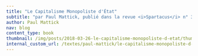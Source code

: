 ```yaml
---
title: "Le Capitalisme Monopoliste d'État"
subtitle: "par Paul Mattick, publié dans la revue <i>Spartacus</i> n° 3, 1976."
author: Paul Mattick
nav: blog
content_type: book
thumbnail: /img/posts/2018-03-26-le-capitalisme-monopoliste-d-etat/thumbnail.jpg
internal_custom_url: /textes/paul-mattick/le-capitalisme-monopoliste-d-etat/
---
```

